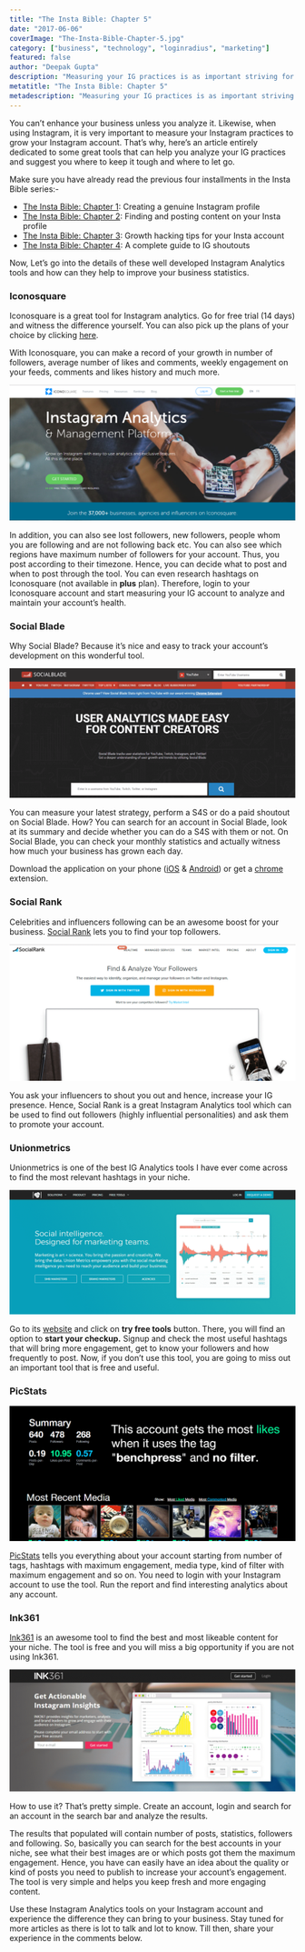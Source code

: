 ```yaml
---
title: "The Insta Bible: Chapter 5"
date: "2017-06-06"
coverImage: "The-Insta-Bible-Chapter-5.jpg"
category: ["business", "technology", "loginradius", "marketing"]
featured: false 
author: "Deepak Gupta"
description: "Measuring your IG practices is as important striving for your account. Analyze your Instagram efforts with these awesome tools Inside."
metatitle: "The Insta Bible: Chapter 5"
metadescription: "Measuring your IG practices is as important striving for your account. Analyze your Instagram efforts with these awesome tools Inside."
---
```


You can’t enhance your business unless you analyze it. Likewise, when using Instagram, it is very important to measure your Instagram practices to grow your Instagram account. That’s why, here’s an article entirely dedicated to some great tools that can help you analyze your IG practices and suggest you where to keep it tough and where to let go. 

Make sure you have already read the previous four installments in the Insta Bible series:-

- [The Insta Bible: Chapter 1](https://www.loginradius.com/blog/fuel/2017/05/the-insta-bible-chapter-1/): Creating a genuine Instagram profile
- [The Insta Bible: Chapter 2](https://www.loginradius.com/blog/fuel/2017/05/the-insta-bible-chapter-2/): Finding and posting content on your Insta profile
- [The Insta Bible: Chapter 3](https://www.loginradius.com/blog/fuel/2017/06/the-insta-bible-chapter-3/): Growth hacking tips for your Insta account
- [The Insta Bible: Chapter 4](https://www.loginradius.com/blog/fuel/2017/06/the-insta-bible-chapter-4/): A complete guide to IG shoutouts

Now, Let’s go into the details of these well developed Instagram Analytics tools and how can they help to improve your business statistics.

### **Iconosquare**

Iconosquare is a great tool for Instagram analytics. Go for free trial (14 days) and witness the difference yourself. You can also pick up the plans of your choice by clicking [here](https://pro.iconosquare.com/pricing).

With Iconosquare, you can make a record of your growth in number of followers, average number of likes and comments, weekly engagement on your feeds, comments and likes history and much more.

![Instagram Analytics tool - Iconosquare](Instagram-Analytics-tool-Iconosquare.png)

In addition, you can also see lost followers, new followers, people whom you are following and are not following back etc. You can also see which regions have maximum number of followers for your account. Thus, you post according to their timezone. Hence, you can decide what to post and when to post through the tool. You can even research hashtags on Iconosquare (not available in **plus** plan). Therefore, login to your Iconosquare account and start measuring your IG account to analyze and maintain your account’s health.

### **Social Blade**

Why Social Blade? Because it’s nice and easy to track your account’s development on this wonderful tool. 

![Instagram Analytics tool - Social Blade](Instagram-Analytics-tool-Social-Blade.png)

You can measure your latest strategy, perform a S4S or do a paid shoutout on Social Blade. How? You can search for an account in Social Blade, look at its summary and decide whether you can do a S4S with them or not. On Social Blade, you can check your monthly statistics and actually witness how much your business has grown each day.

Download the application on your phone ([iOS](https://itunes.apple.com/ca/app/social-blade-statistics-app/id838333283?mt=8) & [Android](https://play.google.com/store/apps/details?id=com.socialblade.droid.statistics)) or get a [chrome](https://chrome.google.com/webstore/detail/social-blade/cfidkbgamfhdgmedldkagjopnbobdmdn) extension.

### **Social Rank**

Celebrities and influencers following can be an awesome boost for your business. [Social Rank](https://socialrank.com/) lets you to find your top followers.

![Instagram Analytics tool - Social rank](Instagram-Analytics-tool-Social-rank.png)

You ask your influencers to shout you out and hence, increase your IG presence. Hence, Social Rank is a great Instagram Analytics tool which can be used to find out followers (highly influential personalities) and ask them to promote your account.

### **Unionmetrics**

Unionmetrics is one of the best IG Analytics tools I have ever come across to find the most relevant hashtags in your niche.

![Instagram Analytics tool - Unionmetrics](Instagram-Analytics-tool-Unionmetrics.png)

Go to its [website](https://unionmetrics.com/) and click on **try free tools** button. There, you will find an option to **start your checkup.** Signup and check the most useful hashtags that will bring more engagement, get to know your followers and how frequently to post. Now, if you don’t use this tool, you are going to miss out an important tool that is free and useful.

### **PicStats** 

![Instagram Analytics tool - PicStats](Instagram-Analytics-tool-PicStats.png)

[PicStats](http://picstats.com/u/maccosmetics) tells you everything about your account starting from number of tags, hashtags with maximum engagement, media type, kind of filter with maximum engagement and so on. You need to login with your Instagram account to use the tool. Run the report and find interesting analytics about any account.

### **Ink361**

[Ink361](http://ink361.com/) is an awesome tool to find the best and most likeable content for your niche. The tool is free and you will miss a big opportunity if you are not using Ink361.

![Instagram Analytics tool - Ink361](Instagram-Analytics-tool-Ink361.png)

How to use it? That’s pretty simple. Create an account, login and search for an account in the search bar and analyze the results.

The results that populated will contain number of posts, statistics, followers and following. So, basically you can search for the best accounts in your niche, see what their best images are or which posts got them the maximum engagement. Hence, you have can easily have an idea about the quality or kind of posts you need to publish to increase your account’s engagement. The tool is very simple and helps you keep fresh and more engaging content.

Use these Instagram Analytics tools on your Instagram account and experience the difference they can bring to your business. Stay tuned for more articles as there is lot to talk and lot to know. Till then, share your experience in the comments below.
